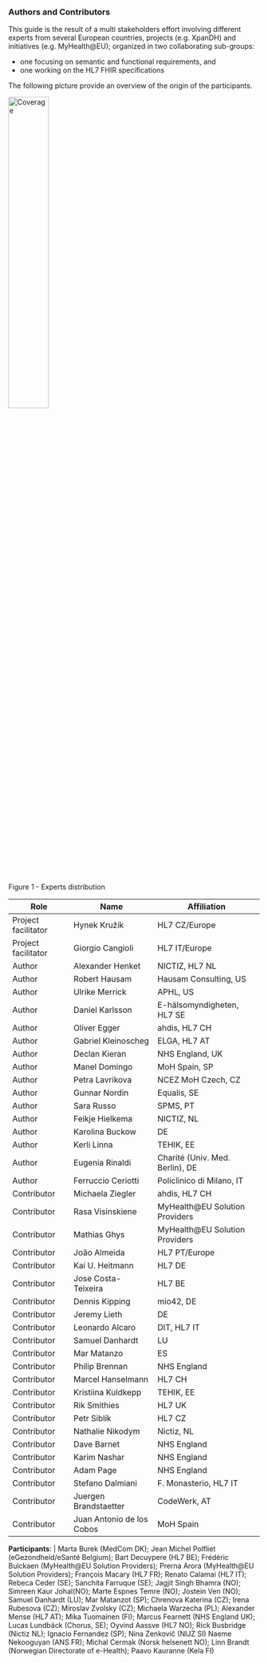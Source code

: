 ### Authors and Contributors

This guide is the result of a multi  stakeholders effort involving different experts from several European countries, projects (e.g. XpanDH) and initiatives (e.g. MyHealth@EU); organized in two collaborating sub-groups:
- one focusing on semantic and functional requirements, and
- one working on the HL7 FHIR specifications

The following picture provide an overview of the origin of the participants.

<div>
<img src="eu-coverage.png"  alt="Coverage" width="40%">
<p>Figure 1 - Experts distribution</p>
<p></p>
</div>

|Role | Name             | Affiliation |
|------------------|------------------|-------------|
| Project facilitator|  Hynek Kružík | HL7 CZ/Europe |
| Project facilitator|  Giorgio Cangioli | HL7 IT/Europe |
| Author |  Alexander Henket   | NICTIZ, HL7 NL |
| Author |  Robert Hausam   | Hausam Consulting, US |
| Author |  Ulrike Merrick  | APHL, US |
| Author |  Daniel Karlsson | E-hälsomyndigheten, HL7 SE |
| Author |  Oliver Egger  |  ahdis, HL7 CH |
| Author |  Gabriel Kleinoscheg | ELGA, HL7 AT |
| Author |  Declan Kieran | NHS England, UK |
| Author |  Manel Domingo | MoH Spain, SP |
| Author |  Petra Lavrikova | NCEZ MoH Czech, CZ |
| Author |  Gunnar Nordin | Equalis, SE |
| Author |  Sara Russo | SPMS, PT |
| Author |  Feikje Hielkema | NICTIZ, NL |
| Author |  Karolina Buckow | DE |
| Author |  Kerli Linna | TEHIK, EE |
| Author |  Eugenia Rinaldi | Charité (Univ. Med. Berlin), DE |
| Author |  Ferruccio Ceriotti | Policlinico di Milano, IT |
| Contributor |  Michaela Ziegler | ahdis, HL7 CH |
| Contributor |  Rasa Visinskiene | MyHealth@EU  Solution Providers |
| Contributor |  Mathias Ghys | MyHealth@EU  Solution Providers |
| Contributor |  João Almeida  |  HL7 PT/Europe |
| Contributor |  Kai U. Heitmann  | HL7 DE |
| Contributor |  Jose Costa-Teixeira | HL7 BE |
| Contributor |  Dennis Kipping | mio42, DE |
| Contributor |  Jeremy Lieth | DE |
| Contributor |  Leonardo Alcaro | DIT, HL7 IT |
| Contributor |  Samuel Danhardt | LU |
| Contributor |  Mar Matanzo | ES |
| Contributor |  Philip Brennan | NHS England |
| Contributor |  Marcel Hanselmann   | HL7 CH |
| Contributor |  Kristiina Kuldkepp | TEHIK, EE |
| Contributor |  Rik Smithies | HL7 UK |
| Contributor |  Petr Siblík | HL7 CZ |
| Contributor |  Nathalie Nikodym | Nictiz, NL |
| Contributor |  Dave Barnet | NHS England |
| Contributor |  Karim Nashar | NHS England |
| Contributor |  Adam Page | NHS England |
| Contributor |  Stefano Dalmiani | F. Monasterio, HL7 IT |
| Contributor |  Juergen Brandstaetter | CodeWerk, AT |
| Contributor |  Juan Antonio de los Cobos | MoH Spain |


**Participants**: | Marta Burek (MedCom DK); Jean Michel Polfliet (eGezondheid/eSanté Belgium); Bart Decuypere (HL7 BE);
Frédéric Bulckaen (MyHealth@EU  Solution Providers); Prerna Arora (MyHealth@EU  Solution Providers);
François Macary (HL7 FR); Renato Calamai (HL7 IT); Rebeca Ceder (SE);
Sanchita Farruque (SE); Jagjit Singh Bhamra (NO); Simreen Kaur Johal(NO);
Marte Espnes Temre (NO); Jostein Ven (NO); Samuel Danhardt (LU);
Mar Matanzot (SP); Chrenova Katerina (CZ); Irena Rubesova (CZ);
Miroslav Zvolsky (CZ); Michaela Warzecha (PL); Alexander Mense (HL7 AT);
Mika Tuomainen (FI); Marcus Fearnett (NHS England UK); Lucas Lundbäck (Chorus, SE);
 Oyvind Aassve (HL7 NO); Rick Busbridge (Nictiz NL); Ignacio Fernandez (SP); Nina Zenkovič (NIJZ SI)
Naeme Nekooguyan (ANS FR); Michal Cermak (Norsk helsenett NO); Linn Brandt (Norwegian Directorate of e-Health); Paavo Kauranne (Kela FI)